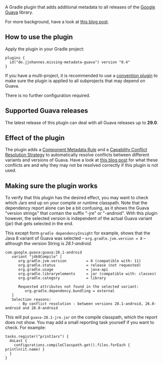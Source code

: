 A Gradle plugin that adds additional metadata to all releases of the [Google Guava](https://github.com/google/guava) library.

For more background, have a look at [this blog post](https://blog.gradle.org/guava).

## How to use the plugin

Apply the plugin in your Gradle project:

```
plugins {
  id("de.jjohannes.missing-metadata-guava") version "0.4"
}
```

If you have a multi-project, it is recommended to use a [convention plugin](https://docs.gradle.org/release-nightly/samples/sample_convention_plugins.html) to make sure the plugin is applied to all subprojects that may depend on Guava.

There is no further configuration required.

## Supported Guava releases

The latest release of this plugin can deal with all Guava releases up to **29.0**.

## Effect of the plugin

The plugin adds a 
[Component Metadata Rule](https://docs.gradle.org/current/userguide/component_metadata_rules.html)
and a 
[Capability Conflict Resolution Strategy](https://docs.gradle.org/current/userguide/dependency_capability_conflict.html#sub:selecting-between-candidates)
to automatically resolve conflicts between different variants and versions of Guava.
Have a look at [this blog post](https://blog.gradle.org/guava) for what these conflicts are and why they may not be resolved correctly if this plugin is not used.

## Making sure the plugin works

To verify that this plugin has the desired effect, you may want to check which Jars end up on your compile or runtime classpath.
Note that the dependency report alone can be a bit confusing, as it shows the Guava "version strings" that contain the suffix "-jre" or "-android".
With this plugin however, the selected version is independent of the actual Guava variant (jar) that gets selected in the end.

This except form `gradle dependencyInsight` for example, shows that the Java 8 variant of Guava was selected – `org.gradle.jvm.version = 8` – although the version String is _28.1-android_.

```
com.google.guava:guava:28.1-android
   variant "jdk8Compile" [
      org.gradle.jvm.version         = 8 (compatible with: 11)
      org.gradle.status              = release (not requested)
      org.gradle.usage               = java-api
      org.gradle.libraryelements     = jar (compatible with: classes)
      org.gradle.category            = library

      Requested attributes not found in the selected variant:
         org.gradle.dependency.bundling = external
   ]
   Selection reasons:
      - By conflict resolution : between versions 28.1-android, 26.0-android and 28.0-android
```

This will put `guava-28.1-jre.jar` on the compile classpath, which the report does not show.
You may add a small reporting task yourself if you want to check.
For example:

```
tasks.register("printJars") {
  doLast {
    configurations.compileClasspath.get().files.forEach { println(it.name) }
  }
}
```

